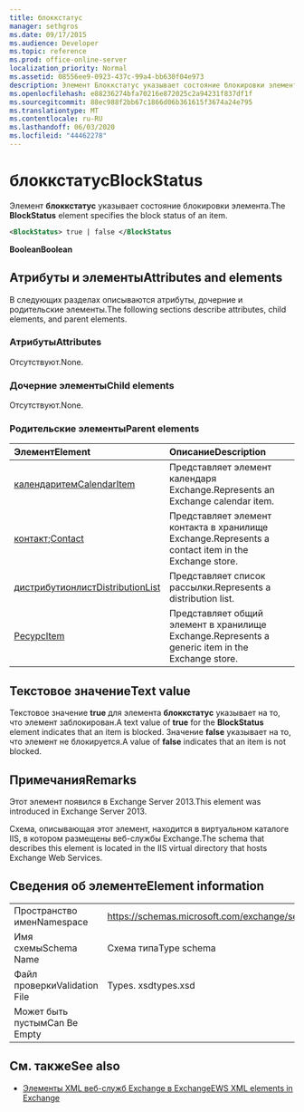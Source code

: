 ```yaml
---
title: блоккстатус
manager: sethgros
ms.date: 09/17/2015
ms.audience: Developer
ms.topic: reference
ms.prod: office-online-server
localization_priority: Normal
ms.assetid: 08556ee9-0923-437c-99a4-bb630f04e973
description: Элемент Блоккстатус указывает состояние блокировки элемента.
ms.openlocfilehash: e88236274bfa70216e872025c2a94231f837df1f
ms.sourcegitcommit: 88ec988f2bb67c1866d06b361615f3674a24e795
ms.translationtype: MT
ms.contentlocale: ru-RU
ms.lasthandoff: 06/03/2020
ms.locfileid: "44462278"
---
```

# <a name="blockstatus"></a><span data-ttu-id="657b4-103">блоккстатус</span><span class="sxs-lookup"><span data-stu-id="657b4-103">BlockStatus</span></span>

<span data-ttu-id="657b4-104">Элемент **блоккстатус** указывает состояние блокировки элемента.</span><span class="sxs-lookup"><span data-stu-id="657b4-104">The **BlockStatus** element specifies the block status of an item.</span></span> 
  
```XML
<BlockStatus> true | false </BlockStatus
```

 <span data-ttu-id="657b4-105">**Boolean**</span><span class="sxs-lookup"><span data-stu-id="657b4-105">**Boolean**</span></span>
## <a name="attributes-and-elements"></a><span data-ttu-id="657b4-106">Атрибуты и элементы</span><span class="sxs-lookup"><span data-stu-id="657b4-106">Attributes and elements</span></span>

<span data-ttu-id="657b4-107">В следующих разделах описываются атрибуты, дочерние и родительские элементы.</span><span class="sxs-lookup"><span data-stu-id="657b4-107">The following sections describe attributes, child elements, and parent elements.</span></span>
  
### <a name="attributes"></a><span data-ttu-id="657b4-108">Атрибуты</span><span class="sxs-lookup"><span data-stu-id="657b4-108">Attributes</span></span>

<span data-ttu-id="657b4-109">Отсутствуют.</span><span class="sxs-lookup"><span data-stu-id="657b4-109">None.</span></span>
  
### <a name="child-elements"></a><span data-ttu-id="657b4-110">Дочерние элементы</span><span class="sxs-lookup"><span data-stu-id="657b4-110">Child elements</span></span>

<span data-ttu-id="657b4-111">Отсутствуют.</span><span class="sxs-lookup"><span data-stu-id="657b4-111">None.</span></span>
  
### <a name="parent-elements"></a><span data-ttu-id="657b4-112">Родительские элементы</span><span class="sxs-lookup"><span data-stu-id="657b4-112">Parent elements</span></span>

|<span data-ttu-id="657b4-113">**Элемент**</span><span class="sxs-lookup"><span data-stu-id="657b4-113">**Element**</span></span>|<span data-ttu-id="657b4-114">**Описание**</span><span class="sxs-lookup"><span data-stu-id="657b4-114">**Description**</span></span>|
|:-----|:-----|
|[<span data-ttu-id="657b4-115">календаритем</span><span class="sxs-lookup"><span data-stu-id="657b4-115">CalendarItem</span></span>](calendaritem.md) <br/> |<span data-ttu-id="657b4-116">Представляет элемент календаря Exchange.</span><span class="sxs-lookup"><span data-stu-id="657b4-116">Represents an Exchange calendar item.</span></span>  <br/> |
|<span data-ttu-id="657b4-117">[контакт](contact.md);</span><span class="sxs-lookup"><span data-stu-id="657b4-117">[Contact](contact.md)</span></span> <br/> |<span data-ttu-id="657b4-118">Представляет элемент контакта в хранилище Exchange.</span><span class="sxs-lookup"><span data-stu-id="657b4-118">Represents a contact item in the Exchange store.</span></span>  <br/> |
|[<span data-ttu-id="657b4-119">дистрибутионлист</span><span class="sxs-lookup"><span data-stu-id="657b4-119">DistributionList</span></span>](distributionlist.md) <br/> |<span data-ttu-id="657b4-120">Представляет список рассылки.</span><span class="sxs-lookup"><span data-stu-id="657b4-120">Represents a distribution list.</span></span>  <br/> |
|[<span data-ttu-id="657b4-121">Ресурс</span><span class="sxs-lookup"><span data-stu-id="657b4-121">Item</span></span>](item.md) <br/> |<span data-ttu-id="657b4-122">Представляет общий элемент в хранилище Exchange.</span><span class="sxs-lookup"><span data-stu-id="657b4-122">Represents a generic item in the Exchange store.</span></span>  <br/> |
   
## <a name="text-value"></a><span data-ttu-id="657b4-123">Текстовое значение</span><span class="sxs-lookup"><span data-stu-id="657b4-123">Text value</span></span>

<span data-ttu-id="657b4-124">Текстовое значение **true** для элемента **блоккстатус** указывает на то, что элемент заблокирован.</span><span class="sxs-lookup"><span data-stu-id="657b4-124">A text value of **true** for the **BlockStatus** element indicates that an item is blocked.</span></span> <span data-ttu-id="657b4-125">Значение **false** указывает на то, что элемент не блокируется.</span><span class="sxs-lookup"><span data-stu-id="657b4-125">A value of **false** indicates that an item is not blocked.</span></span> 
  
## <a name="remarks"></a><span data-ttu-id="657b4-126">Примечания</span><span class="sxs-lookup"><span data-stu-id="657b4-126">Remarks</span></span>

<span data-ttu-id="657b4-127">Этот элемент появился в Exchange Server 2013.</span><span class="sxs-lookup"><span data-stu-id="657b4-127">This element was introduced in Exchange Server 2013.</span></span>
  
<span data-ttu-id="657b4-128">Схема, описывающая этот элемент, находится в виртуальном каталоге IIS, в котором размещены веб-службы Exchange.</span><span class="sxs-lookup"><span data-stu-id="657b4-128">The schema that describes this element is located in the IIS virtual directory that hosts Exchange Web Services.</span></span>
  
## <a name="element-information"></a><span data-ttu-id="657b4-129">Сведения об элементе</span><span class="sxs-lookup"><span data-stu-id="657b4-129">Element information</span></span>

|||
|:-----|:-----|
|<span data-ttu-id="657b4-130">Пространство имен</span><span class="sxs-lookup"><span data-stu-id="657b4-130">Namespace</span></span>  <br/> |https://schemas.microsoft.com/exchange/services/2006/types  <br/> |
|<span data-ttu-id="657b4-131">Имя схемы</span><span class="sxs-lookup"><span data-stu-id="657b4-131">Schema Name</span></span>  <br/> |<span data-ttu-id="657b4-132">Схема типа</span><span class="sxs-lookup"><span data-stu-id="657b4-132">Type schema</span></span>  <br/> |
|<span data-ttu-id="657b4-133">Файл проверки</span><span class="sxs-lookup"><span data-stu-id="657b4-133">Validation File</span></span>  <br/> |<span data-ttu-id="657b4-134">Types. xsd</span><span class="sxs-lookup"><span data-stu-id="657b4-134">types.xsd</span></span>  <br/> |
|<span data-ttu-id="657b4-135">Может быть пустым</span><span class="sxs-lookup"><span data-stu-id="657b4-135">Can Be Empty</span></span>  <br/> ||
   
## <a name="see-also"></a><span data-ttu-id="657b4-136">См. также</span><span class="sxs-lookup"><span data-stu-id="657b4-136">See also</span></span>



- [<span data-ttu-id="657b4-137">Элементы XML веб-служб Exchange в Exchange</span><span class="sxs-lookup"><span data-stu-id="657b4-137">EWS XML elements in Exchange</span></span>](ews-xml-elements-in-exchange.md)

